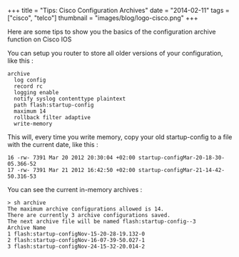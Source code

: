 +++
title = "Tips: Cisco Configuration Archives"
date = "2014-02-11"
tags = ["cisco", "telco"]
thumbnail = "images/blog/logo-cisco.png"
+++

Here are some tips to show you the basics of the configuration archive function on Cisco IOS

<!--more-->

You can setup you router to store all older versions of your configuration, like this :

```
archive
  log config
  record rc
  logging enable
  notify syslog contenttype plaintext
  path flash:startup-config
  maximum 14
  rollback filter adaptive
  write-memory
```

This will, every time you write memory, copy your old startup-config to a file with the current date, like this :

```
16 -rw- 7391 Mar 20 2012 20:30:04 +02:00 startup-configMar-20-18-30-05.366-52
17 -rw- 7391 Mar 21 2012 16:42:50 +02:00 startup-configMar-21-14-42-50.316-53
```

You can see the current in-memory archives :

```
> sh archive
The maximum archive configurations allowed is 14.
There are currently 3 archive configurations saved.
The next archive file will be named flash:startup-config--3
Archive Name
1 flash:startup-configNov-15-20-28-19.132-0
2 flash:startup-configNov-16-07-39-50.027-1
3 flash:startup-configNov-24-15-32-20.014-2
```

